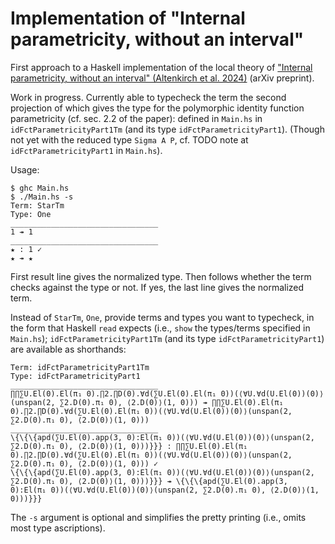 # Implementation of "Internal parametricity, without an interval"

First approach to a Haskell implementation of the local theory of ["Internal parametricity, without an interval" (Altenkirch et al. 2024)](https://arxiv.org/abs/2307.06448) (arXiv preprint).

Work in progress. Currently able to typecheck the term the second projection of which gives the type for the polymorphic identity function parametricity (cf. sec. 2.2 of the paper): defined in `Main.hs` in `idFctParametricityPart1Tm` (and its type `idFctParametricityPart1`). (Though not yet with the reduced type `Sigma A P`, cf. TODO note at `idFctParametricityPart1` in `Main.hs`).

Usage:
```
$ ghc Main.hs
$ ./Main.hs -s
Term: StarTm
Type: One
_________________________________
1 ↠ 1
_________________________________
★ : 1 ✓
★ ↠ ★
```

First result line gives the normalized type. Then follows whether the term checks against the type or not. If yes, the last line gives the normalized term.

Instead of `StarTm`, `One`, provide terms and types you want to typecheck, in the form that Haskell `read` expects (i.e., `show` the types/terms specified in `Main.hs`); `idFctParametricityPart1Tm` (and its type `idFctParametricityPart1`) are available as shorthands:

```
Term: idFctParametricityPart1Tm
Type: idFctParametricityPart1  
_________________________________
∏∏∑U.El(0).El(π₁ 0).∏2.∏D(0).∀d(∑U.El(0).El(π₁ 0))(⟨∀U.∀d(U.El(0))(0)⟩(unspan(2, ∑2.D(0).π₁ 0), ⟨2.D(0)⟩(1, 0))) ↠ ∏∏∑U.El(0).El(π₁ 0).∏2.∏D(0).∀d(∑U.El(0).El(π₁ 0))(⟨∀U.∀d(U.El(0))(0)⟩(unspan(2, ∑2.D(0).π₁ 0), ⟨2.D(0)⟩(1, 0)))
_________________________________
\{\{\{apd(∑U.El(0).app(3, 0):El(π₁ 0))(⟨∀U.∀d(U.El(0))(0)⟩(unspan(2, ∑2.D(0).π₁ 0), ⟨2.D(0)⟩(1, 0)))}}} : ∏∏∑U.El(0).El(π₁ 0).∏2.∏D(0).∀d(∑U.El(0).El(π₁ 0))(⟨∀U.∀d(U.El(0))(0)⟩(unspan(2, ∑2.D(0).π₁ 0), ⟨2.D(0)⟩(1, 0))) ✓
\{\{\{apd(∑U.El(0).app(3, 0):El(π₁ 0))(⟨∀U.∀d(U.El(0))(0)⟩(unspan(2, ∑2.D(0).π₁ 0), ⟨2.D(0)⟩(1, 0)))}}} ↠ \{\{\{apd(∑U.El(0).app(3, 0):El(π₁ 0))(⟨∀U.∀d(U.El(0))(0)⟩(unspan(2, ∑2.D(0).π₁ 0), ⟨2.D(0)⟩(1, 0)))}}}
```

The `-s` argument is optional and simplifies the pretty printing (i.e., omits most type ascriptions).
